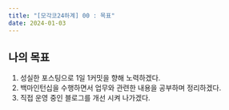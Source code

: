 ```yaml
---
title: "[모각코24하계] 00 : 목표"
date: 2024-01-03
---
```


## 나의 목표

1. 성실한 포스팅으로 1일 1커밋을 향해 노력하겠다.
2. 백마인턴십을 수행하면서 업무와 관련한 내용을 공부하며 정리하겠다.
3. 직접 운영 중인 블로그를 개선 시켜 나가겠다.
